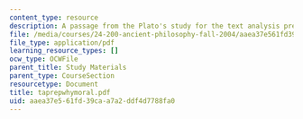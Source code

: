 ```yaml
---
content_type: resource
description: A passage from the Plato's study for the text analysis presentation.
file: /media/courses/24-200-ancient-philosophy-fall-2004/aaea37e561fd39caa7a2ddf4d7788fa0_taprepwhymoral.pdf
file_type: application/pdf
learning_resource_types: []
ocw_type: OCWFile
parent_title: Study Materials
parent_type: CourseSection
resourcetype: Document
title: taprepwhymoral.pdf
uid: aaea37e5-61fd-39ca-a7a2-ddf4d7788fa0
---
```

